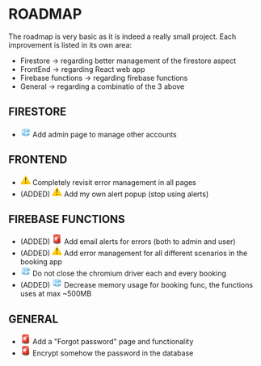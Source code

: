 # ROADMAP
The roadmap is very basic as it is indeed a really small project. 
Each improvement is listed in its own area:
* Firestore -> regarding better management of the firestore aspect
* FrontEnd -> regarding React web app
* Firebase functions -> regarding firebase functions
* General -> regarding a combinatio of the 3 above

## FIRESTORE
* ![ice](./emoji/ice_emoji.png) Add admin page to manage other accounts

## FRONTEND
* ![warning](./emoji/warning_emoji.png) Completely revisit error management in all pages
* (ADDED) ![warning](./emoji/warning_emoji.png) Add my own alert popup (stop using alerts)

## FIREBASE FUNCTIONS
* (ADDED) ![alarm](./emoji/alarm_emoji.png) Add email alerts for errors (both to admin and user)
* (ADDED) ![warning](./emoji/warning_emoji.png) Add error management for all different scenarios in the booking app
* ![ice](./emoji/ice_emoji.png) Do not close the chromium driver each and every booking
* (ADDED) ![ice](./emoji/ice_emoji.png) Decrease memory usage for booking func, the functions uses at max ~500MB

## GENERAL
* ![alarm](./emoji/alarm_emoji.png) Add a "Forgot password" page and functionality
* ![alarm](./emoji/alarm_emoji.png) Encrypt somehow the password in the database
